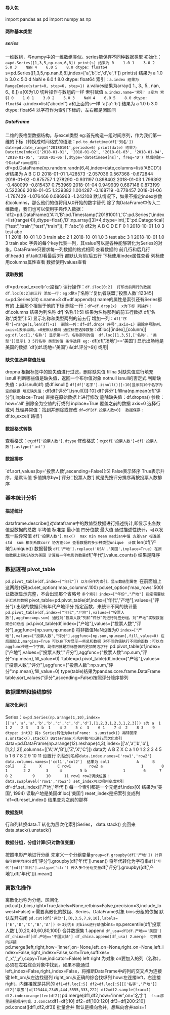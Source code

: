 #### 导入包
import pandas as pd
import numpy as np
#### 两种基本类型
##### series
一维数组，与numpy中的一维数组类似。series能保存不同种数据类型
初始化：`a=pd.Series([1,3,5,np.nan,6,8]) print(s) 结果为
0    1.0
1    3.0
2    5.0
3    NaN
4    6.0
5    8.0
dtype: float64
`s=pd.Series([1,3,5,np.nan,6,8],index=['a','b','c','d','e','f']) print(s) 结果为
a    1.0
b    3.0
c    5.0
d    NaN
e    6.0
f    8.0
dtype: float64
索引：`a.index 结果为RangeIndex(start=0, stop=6, step=1)
`a.values结果为array([ 1.,  3.,  5., nan,  6.,  8.]) a[0]为1.0
切片操作与数组的一样
索引赋值
`a.index.name='索引' a变为
索引
0    1.0
1    3.0
2    5.0
3    NaN
4    6.0
5    8.0
dtype: float64
`a.index=list('abcdef') a和上面的s一样
`a['a':'b'] 结果为
a    1.0
b    3.0
dtype: float64
以字符作为索引下标的，左右都是闭区间
##### DataFrame
二维的表格型数据结构。与excel类型
eg:首先构造一组时间序列，作为我们第一维的下标（转换成时间格式的语法：`pd.to_datetime(df['列名'])`
`date=pd.date_range('20180101',periods=6) print(date) 结果为DatetimeIndex(['2018-01-01', '2018-01-02', '2018-01-03', '2018-01-04',  '2018-01-05', '2018-01-06'],dtype='datetime64[ns]', freq='D')
然后创建一个DataFrame结构：
`df=pd.DataFrame(np.random.randn(6,4),index=date,columns=list('ABCD')) df结果为
                             A                     B                      C                         D
2018-01-01      1.428573        -2.057036       0.567368            -0.672844
2018-01-02      -0.875757       1.278290        -0.931197          0.898402
2018-01-03      1.796392         -0.480099      -0.815437          0.753969 2018-01-04      0.949939         0.687148        0.873199          0.522366 2018-01-05       1.239382        1.004287        -0.168719         -0.778457 2018-01-06       -1.787429       -1.076466       0.086963         -1.242108
默认情况下，如果不指定index参数和columns，那么他们的值将用从0开始的数字替代
除了向DataFrame中传入二维数组，我们也可以使用字典传入数据：
`df2=pd.DataFrame({'A':1,'B':pd.Timestamp('20181001'),'C':pd.Series(1,index=list(range(4)),dtype=float),'D':np.array([3]*4,dtype=int),'E':pd.Categorical(["test","train","test","train"]),'F':'abc'}) df2为
   A        B                C   D     E         F
0  1  2018-10-01   1.0   3   test    abc  
1  1  2018-10-01   1.0   3   train   abc
2  1  2018-10-01   1.0   3   test    abc
3  1  2018-10-01   1.0   3   train   abc
字典的每个key代表一列，其value可以是各种能够转化为Series的对象。DataFrame只要求每一列数据的格式相同
查看数据的 前几行和后几行
df.head()  df.tail(3)看最后3行   都默认为前/后五行
下标使用index属性查看
列标使用columns属性查看
数据使用values查看
#### 读取数据
df=pd.read_excel(r'c:路径')
读行操作：`df.iloc[0:2]  打印出前两行的数据 df.loc[0:2]前三行
添加一行：eg:`dit=['名称':'复仇者联盟','投票人数':12345]  s=pd.Series(dit) s.name=3 df=df.append(s) name的属性是索引还有Series都有的 上面那个相当于他的下标
删除一行：`df=df.drop(x)  x为下标
列操作：`df.columns 结果为列名称  df['名称'][:5] 结果为名称那列的前五行数据  df['名称','类型'][:5] 显示名称和类型两列的前五行
增加一列：`df['序号']=range(1,len(df)+1) 
删除一列：df=df.drop('序号',axis=1) 删除序号那列，axis=1表示纵向，=0是默认横向
通过标签选择数据：`df.loc[[index],[colunm]]
`eg:df.loc[1,'名称'] 显示第一行，名称那列的值  df.loc[[1,3,5],['名称'，'类型']]显示1 3 5行名称 类型的值
条件选择
eg:·`df[df['场地']=='美国'] 显示出场地是美国的数据
`df[(df.场地='美国') &(df.评分>9)] 或用|
#### 缺失值及异常值处理
dropna  根据标签中的缺失值进行过滤，删除缺失值
fillna       对缺失值进行填充
isnull      判断哪些值是缺失值，返回一个布尔值对象
notnull   isnull的否定式
判断缺失值：pd.isnull(df) 或df.isnull()
`df[df['名字'].isnull()][:10]显示前10个名字为空的数据
填充缺失值：`df[df[‘评分’].isnull()][:10]   df['评分'].fillna(np.mean(df['评分']),inplace=True) 直接在原始数据上进行修改
删除缺失值：df.dropna()
参数： how='all' 删除全为空值的行或列  inplace=True 覆盖之前的数据 axis=0 选择行或列
处理异常值：找到并删除或修改 `df=df[df.投票人数>0] 
数据保存：`df.to_excel('路径')
#### 数据格式转换
查看格式：eg:`df['投票人数'].dtype`
修改格式：eg:`df['投票人数']=df['投票人数'].astype('int')`
#### 数据排序
`df.sort_values(by='投票人数',ascending=False)[:5] False表示降序 True表示升序，是默认值  多值排序by=['评分','投票人数'] 就是先按评分排序再按投票人数排序
### 基本统计分析
#### 描述统计
dataframe.describe()对dataframe中的数值型数据进行描述统计,即显示出各数值型数据的总数 平均值 标准差 最小值 四分位数 最大值
通过描述性统计，可以发现一些异常值
`df['投票人数'].max() 
max min mean median中值 方差var 标准差std  sum 相关系数corr 协方差cov
查看数据的多少种类型unique  计数` len(df['产地'].unique())
数据替换 `df['产地'].replace('USA','美国',inplace=True) 在原始数据上将USA改为美国
计算每一年电影的数量`df['年代'].value_counts() 结果是降序
### 数据透视 pivot_table
`pd.pivot_table(df,index=["年代"]) 以年份作为索引，显示数值型属性
`在前面加上这两段代码pd.set_option('max_columns'.100) pd.set_option('max_rows'.500) 让数据显示完整，不会出现那个省略号
`多个索引 index=["年份","产地"]
指定需要统计汇总的数据` pivot_table=pd.pivot_table(df,index=['年代',"产地"],values=["评分"]) 出现的数据只有年代产地评分
指定函数，来统计不同的统计量`pd.pivot_table(df,index=["年代","产地"],values=["投票人数"],aggfunc=np.sum)
通过对”投票人数“列和”评分“列进行对应分组，对”产地“实现数据聚合和总结
`pd.pivot_table(df,index=["产地"],values=["投票人数","评分"],aggfunc=[np.sum,np.mean])
将非数值NaN设置为0
`index=["产地"],values=["投票人数","评分"],aggfunc=[np.sum,np.mean],fill_value=0)
在后面加上,margins=True 可以在下方显示一些总和数据
对不同的值执行不同的函数：可以向aggfunc传递一个字典，副作用就是将标签做的更加简洁才行 `pd.pivot_table(df,index=["产地"],values=["投票人数","评分"],aggfunc={"投票人数":np.sum,"评分":np.mean},fill_value=0)
`table=pd.pivot_table(df,index=["产地"],values=["投票人数","评分"],aggfunc={"投票人数":np.sum,"评分":np.mean},fill_value=0) type(table)结果为pandas.core.frame.DataFrame
table.sort_values("评分",ascending=False)按照评分降序排列

### 数据重塑和轴线旋转
#### 层次化索引
Series：`s=pd.Series(np.arange(1,10),index=[['a','a','a','b','b','c','c','d','d'],[1,2,3,1,2,3,1,2,3]]) s为
a  1    1
   2    2
   3    3
b  1    4
   2    5
c  3    6
   1    7
d  2    8
   3    9
dtype: int32
将s Series转化为DataFrame:  s.unstack()
再转回来s.unstack().stack()
DataFrame:行和列都可以进行层次化索引
`data=pd.DataFrame(np.arange(12).reshape(4,3),index=[['a','a','b','b'],[1,2,1,2]],columns=[['A','A','B'],['Z','X','C']])           data为
                           A           B
                  Z         X          C
    a    1      0         1          2
          2      3         4          5
    b    1      6         7          8
          2      9        10        11
设置行 列级别名称` data.index.names=['row1','row2'] data.columns.names=['col1','col2']  结果为
                col1            A      B
                col2    Z      X       C
row1        row2
a                 1        0     1       2
                  2       3     4        5
b                1        6      7       8
                2         9     10      11
row1 row2调换位置：data.swaplevel('row1','row2')
set_index可以把列变成索引  `df=df.set_index(['产地','年代']) 每一个索引都是一个元组df.index[0] 结果为('美国', 1994) 读取产地是美国df.loc['美国']
reset_index是把索引变成列 `df=df.reset_index() 结果变为之前的那样
#### 数据旋转
行和列转换data.T
转化为层次化索引Series， data.stack()   变回来data.stack().unstack()
#### 数据分组，分组计算(只对数值变量)
按照电影产地进行分组
先定义一个分组变量`group=df.groupby(df['产地'])
计算每年的平均评分`df['评分'].groupby(df['年代']).mean()
将年代转化为字符串`df['年代']=df['年代'].astype('str')
传入多个分组变量`df['评分'].groupby([df['产地'],df['年代']]).mean()
### 离散化操作
离散化也称为分组、区间化
pd.cut(x,bins,right=True,labels=None,retbins=False,precision=3,include_lowest=False)
x:需要离散化的数组、Series、DataFrame对象    bins:分组的依据   默认左开右闭
`pd.cut(df['评分'],[0,3,5,7,9,10],labels=['E','D','C','B','A']) 0-3分为E
对bins进行赋值`bins=np.percentile(df['投票人数'],[0,20,40,60,80,100])
合并数据集
1.append
`df_usa=df[df.产地=='美国']  df_china=df[df.产地=='中国大陆'] df_china.append(df_usa)
2.merge  可做横向拼接
`pd.merge(left,right,how='inner',on=None,left_on=None,right_on=None,left_index=False,right_index=False,sort=True,suffixes=('_x','_y'),copy=True,indicator=False)
left right 为对象
on要加入的列（名称），必须在左右综合对象中找到。如果不能通过left_index=False,right_index=False，将推断DataFrame中的列的交叉点为连接键
left_on:从左边找键列
right_on:从正确的综合找纵列
how:左连接left，右连接right，内连接就是共同的
` df1=df.loc[:5] df2=df.loc[:5][['名字','产地']] df2['票房']=[123444,2345,444,5555,333,222] df2=df2.sample(frac=1) df2.index=range(len(df2))
`pd.merge(df1,df2,how='inner',on='名字')`   frac那里是把顺序打乱
3.concat
`df1=df[:10]  df2=df[100:120]   df3=df[200:210]   pd.concat([df1,df2,df3]) 批量合并
默认是横向合并，想纵向合并axis=1